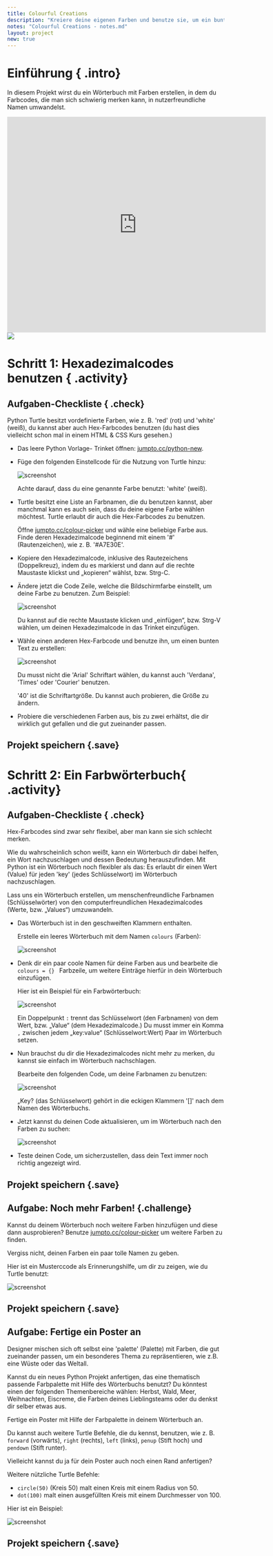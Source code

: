 ```yaml
---
title: Colourful Creations
description: "Kreiere deine eigenen Farben und benutze sie, um ein buntes Poster anzufertigen" 
notes: "Colourful Creations - notes.md"
layout: project
new: true
---
```


# Einführung { .intro}

In diesem Projekt wirst du ein Wörterbuch mit Farben erstellen, in dem du Farbcodes, die man sich schwierig merken kann, in nutzerfreundliche Namen umwandelst.  

<div class="trinket">
  <iframe src="https://trinket.io/embed/python/41a99e668b?outputOnly=true&start=result" width="600" height="500" frameborder="0" marginwidth="0" marginheight="0" allowfullscreen>
  </iframe>
  <img src="images/colourful-finished.png">
</div>

# Schritt 1: Hexadezimalcodes benutzen { .activity}

## Aufgaben-Checkliste { .check}

Python Turtle besitzt vordefinierte  Farben, wie z. B. 'red' (rot) und 'white' (weiß), du kannst aber auch Hex-Farbcodes benutzen (du hast dies vielleicht schon mal in einem HTML & CSS Kurs gesehen.) 

+ Das leere Python Vorlage- Trinket öffnen: <a href="http://jumpto.cc/python-new" target="_blank">jumpto.cc/python-new</a>. 

+ Füge den folgenden Einstellcode für die Nutzung von Turtle hinzu:

    ![screenshot](images/colourful-setup.png)
    
    Achte darauf, dass du eine genannte Farbe benutzt: 'white' (weiß).
    
+ Turtle besitzt eine Liste an Farbnamen, die du benutzen kannst, aber manchmal kann es auch sein, dass du deine eigene Farbe wählen möchtest. Turtle erlaubt dir auch die Hex-Farbcodes zu benutzen. 

  Öffne <a href="http://jumpto.cc/colour-picker" target="_blank">jumpto.cc/colour-picker</a> und wähle eine beliebige Farbe aus. Finde deren Hexadezimalcode beginnend mit einem  '#' (Rautenzeichen), wie z. B. '#A7E30E'. 
  
+ Kopiere den Hexadezimalcode, inklusive des Rautezeichens (Doppelkreuz), indem du es markierst und dann auf die rechte Maustaste klickst und „kopieren“ wählst, bzw. Strg-C. 
  
+ Ändere jetzt die Code Zeile, welche die Bildschirmfarbe einstellt, um deine Farbe zu benutzen. Zum Beispiel:

   ![screenshot](images/colourful-background.png)
   
   Du kannst auf die rechte Maustaste klicken und „einfügen“, bzw. Strg-V wählen, um deinen Hexadezimalcode in das Trinket einzufügen. 
  
+ Wähle einen anderen Hex-Farbcode und benutze ihn, um einen bunten Text zu erstellen:

   ![screenshot](images/colourful-write.png)
   
   Du musst nicht die 'Arial' Schriftart wählen, du kannst auch 'Verdana', 'Times' oder 'Courier' benutzen.
   
   '40' ist die Schriftartgröße. Du kannst auch probieren, die Größe zu ändern.  
   
+ Probiere die verschiedenen Farben aus, bis zu zwei erhältst, die dir wirklich gut gefallen und die gut zueinander passen. 


## Projekt speichern {.save}

# Schritt 2: Ein Farbwörterbuch{ .activity}

## Aufgaben-Checkliste { .check}
 
Hex-Farbcodes sind zwar sehr flexibel, aber man kann sie sich schlecht merken. 

Wie du wahrscheinlich schon weißt, kann ein Wörterbuch dir dabei helfen, ein Wort nachzuschlagen und dessen Bedeutung herauszufinden. Mit Python ist ein Wörterbuch noch flexibler als das: Es erlaubt dir einen Wert (Value) für jeden 'key' (jedes Schlüsselwort) im Wörterbuch nachzuschlagen.

Lass uns ein Wörterbuch erstellen, um menschenfreundliche Farbnamen (Schlüsselwörter) von den computerfreundlichen Hexadezimalcodes (Werte, bzw. „Values“) umzuwandeln.

+ Das Wörterbuch ist in den geschweiften Klammern enthalten. 

  Erstelle ein leeres Wörterbuch mit dem Namen `colours` (Farben):

   ![screenshot](images/colourful-dict.png)
   
+ Denk dir ein paar coole Namen für deine Farben aus und bearbeite die `colours = {} ` Farbzeile, um weitere Einträge hierfür in dein Wörterbuch einzufügen. 

  Hier ist ein Beispiel für ein Farbwörterbuch:

   ![screenshot](images/colourful-colours.png)
   
   Ein Doppelpunkt `:` trennt das Schlüsselwort (den Farbnamen) von dem Wert, bzw. „Value“ (dem Hexadezimalcode.) Du musst immer ein Komma `,` zwischen jedem „key:value“ (Schlüsselwort:Wert) Paar im Wörterbuch setzen. 

+ Nun brauchst du dir die Hexadezimalcodes nicht mehr zu merken, du kannst sie einfach im Wörterbuch nachschlagen. 

  Bearbeite den folgenden Code, um deine Farbnamen zu benutzen:
  
  ![screenshot](images/colourful-entries.png)
  
  „Key? (das Schlüsselwort) gehört in die eckigen Klammern '[]' nach dem Namen des Wörterbuchs. 
  
+ Jetzt kannst du deinen Code aktualisieren, um im Wörterbuch nach den Farben zu suchen:

  ![screenshot](images/colourful-use.png)
  
  
+ Teste deinen Code, um sicherzustellen, dass dein Text immer noch richtig angezeigt wird. 

## Projekt speichern {.save}

## Aufgabe: Noch mehr Farben! {.challenge}

Kannst du deinem Wörterbuch noch weitere Farben hinzufügen und diese dann ausprobieren? Benutze <a href="http://jumpto.cc/colour-picker" target="_blank">jumpto.cc/colour-picker</a> um weitere Farben zu finden. 

Vergiss nicht, deinen Farben ein paar tolle Namen zu geben. 

Hier ist ein Musterccode als Erinnerungshilfe, um dir zu zeigen, wie du Turtle benutzt:

![screenshot](images/colourful-challenge1.png)


## Projekt speichern {.save}

## Aufgabe: Fertige ein Poster an

Designer mischen sich oft selbst eine 'palette' (Palette) mit Farben, die gut zueinander passen, um ein besonderes Thema zu repräsentieren, wie z.B. eine Wüste oder das Weltall. 

Kannst du ein neues Python Projekt anfertigen, das eine thematisch passende Farbpalette mit Hilfe des Wörterbuchs benutzt? Du könntest einen der folgenden Themenbereiche wählen: Herbst, Wald, Meer, Weihnachten, Eiscreme, die Farben deines Lieblingsteams oder du denkst dir selber etwas aus. 

Fertige ein Poster mit Hilfe der Farbpalette in deinem Wörterbuch an.

Du kannst auch weitere Turtle Befehle, die du kennst, benutzen, wie z. B. `forward` (vorwärts), `right` (rechts), `left` (links), `penup` (Stift hoch) und `pendown` (Stift runter). 

Vielleicht kannst du ja für dein Poster auch noch einen Rand anfertigen?

Weitere nützliche Turtle Befehle:

+ `circle(50)` (Kreis 50) malt einen Kreis mit einem Radius von 50.
+ `dot(100)` malt einen ausgefüllten Kreis mit einem Durchmesser von 100. 
  
Hier ist ein Beispiel:

![screenshot](images/colourful-finished.png)

## Projekt speichern {.save}


